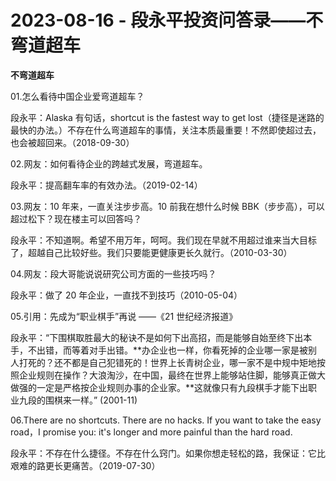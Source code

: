# 2023-08-16 - 段永平投资问答录——不弯道超车

**不弯道超车**

01.怎么看待中国企业爱弯道超车？

段永平：Alaska 有句话，shortcut is the fastest way to get lost（捷径是迷路的最快的办法。）不存在什么弯道超车的事情，关注本质最重要！不然即使超过去，也会被超回来。（2018-09-30）

02.网友：如何看待企业的跨越式发展，弯道超车。

段永平：提高翻车率的有效办法。（2019-02-14）

03.网友：10 年来，一直关注步步高。10 前我在想什么时候 BBK（步步高），可以超过松下？现在楼主可以回答吗？

段永平：不知道啊。希望不用万年，呵呵。我们现在早就不用超过谁来当大目标了，超越自己比较好些。我们只要能更健康更长久就行。（2010-03-30）

04.网友：段大哥能说说研究公司方面的一些技巧吗？

段永平：做了 20 年企业，一直找不到技巧（2010-05-04）

05.引用：先成为“职业棋手”再说 ——《21 世纪经济报道》

段永平：“下围棋取胜最大的秘诀不是如何下出高招，而是能够自始至终下出本手，不出错，而等着对手出错。**办企业也一样，你看死掉的企业哪一家是被别人打死的？还不都是自己犯错死的！世界上长青树企业，哪一家不是中规中矩地按照企业规则在操作？大浪淘沙，在中国，最终在世界上能够站住脚，能够真正做大做强的一定是严格按企业规则办事的企业家。**这就像只有九段棋手才能下出职业九段的围棋来一样。” (2001-11)

06.There are no shortcuts. There are no hacks. If you want to take the easy road，I promise you: it's longer and more painful than the hard road.

段永平：不存在什么捷径。不存在什么窍门。如果你想走轻松的路，我保证：它比艰难的路更长更痛苦。（2019-07-30）